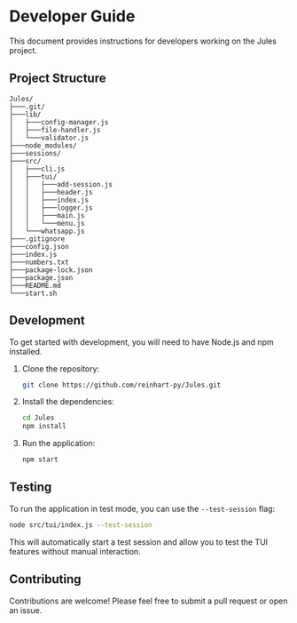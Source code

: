 
# Developer Guide

This document provides instructions for developers working on the Jules project.

## Project Structure

```
Jules/
├───.git/
├───lib/
│   ├───config-manager.js
│   ├───file-handler.js
│   └───validator.js
├───node_modules/
├───sessions/
├───src/
│   ├───cli.js
│   ├───tui/
│   │   ├───add-session.js
│   │   ├───header.js
│   │   ├───index.js
│   │   ├───logger.js
│   │   ├───main.js
│   │   └───menu.js
│   └───whatsapp.js
├───.gitignore
├───config.json
├───index.js
├───numbers.txt
├───package-lock.json
├───package.json
├───README.md
└───start.sh
```

## Development

To get started with development, you will need to have Node.js and npm installed.

1.  Clone the repository:
    ```bash
    git clone https://github.com/reinhart-py/Jules.git
    ```
2.  Install the dependencies:
    ```bash
    cd Jules
    npm install
    ```
3.  Run the application:
    ```bash
    npm start
    ```

## Testing

To run the application in test mode, you can use the `--test-session` flag:

```bash
node src/tui/index.js --test-session
```

This will automatically start a test session and allow you to test the TUI features without manual interaction.

## Contributing

Contributions are welcome! Please feel free to submit a pull request or open an issue.

